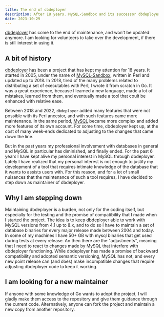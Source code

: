 ```yaml
---
title: The end of dbdeployer
description: After 18 years, MySQL-Sandbox and its successor dbdeployer come to an end
date: 2023-10-29
---
```



[dbdeployer][dbdeployer] has come to the end of maintenance, and won't be updated anymore.
I am looking for volunteers to take over the development, if there is still interest in using it.


## A bit of history

[dbdeployer][dbdeployer] has been a project that has kept my attention for 18 years. It started in 2005, under the name of [MySQL-Sandbox][mysql_sandbox], written in Perl and updated up to 2018.
In 2018, tired of the many problems related to distributing a set of executables with Perl, I wrote it from scratch in Go. It was a great experience, because I learned a new language, made a lot of mistakes, learned from them, and eventually made a tool that coult be enhanced with relative ease.

Between 2018 and 2022, `dbdeployer` added many features that were not possible with its Perl ancestor, and with such features came more maintenance.
In the same period, [MySQL][mysql] became more complex and added more features of its own account. For some time, dbdeployer kept up, at the cost of many week-ends dedicated to adjusting to the changes that came down the line.

But in the past years my professional involvement with databases in general and MySQL in particular has diminished, and finally ended. For the past 6 years I have kept alive my personal interest in MySQL through dbdeployer. Lately I have realized that my personal interest is not enough to justify my development of a tool that requires intimate knowledge of the database that it wants to assists users with. For this reason, and for a lot of small nuisances that the maintenance of such a tool requires, I have decided to step down as maintainer of dbdeployer. 

## Why I am stepping down

Maintaining dbdeployer is a burden, not only for the coding itself, but especially for the testing and the promise of compatibility that I made when I started the project. The idea is to keep dbdeployer able to work with MySQL versions from 4.1 up to 8.x, and to do so I have to maintain a set of database binaries for every major release made between 2004 and today. In some of my machines I have 50+ GB with mysql binaries that get used during tests at every release.
An then there are the "adjustments", meaning that I need to react to changes made by MySQL that interfere with dbdeployer functioning. While dbdeployer has made a promise of backward compatibility and adopted semantic versioning, MySQL has not, and every new point release can (and does) make incompatible changes that require adjusting dbdeployer code to keep it working. 

## I am looking for a new maintainer

If anyone with some knowledge of Go wants to adopt the project, I will gladly make them access to the repository and give them guidance through the current code.
Alternatively, anyone can fork the project and maintain a new copy from another repository.


[dbdeployer]: https://github.com/datacharmer/dbdeployer
[mysql_sandbox]: https://github.com/datacharmer/mysql-sandbox
[mysql]: https://www.mysql.com
